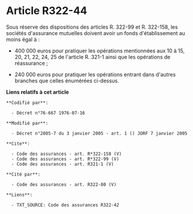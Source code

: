 # Article R322-44

Sous réserve des dispositions des articles R. 322-99 et R. 322-158, les sociétés d'assurance mutuelles doivent avoir un fonds
d'établissement au moins égal à :

- 400 000 euros pour pratiquer les opérations mentionnées aux 10 à 15, 20, 21, 22, 24, 25 de l'article R. 321-1 ainsi que les
opérations de réassurance ;

- 240 000 euros pour pratiquer les opérations entrant dans d'autres branches que celles énumérées ci-dessus.

**Liens relatifs à cet article**

	**Codifié par**:

	  - Décret n°76-667 1976-07-16

	**Modifié par**:

	  - Décret n°2005-7 du 3 janvier 2005 - art. 1 () JORF 7 janvier 2005

	**Cite**:

	  - Code des assurances - art. R*322-158 (V)
	  - Code des assurances - art. R*322-99 (V)
	  - Code des assurances - art. R321-1 (V)

	**Cité par**:

	  - Code des assurances - art. R322-80 (V)

	**Liens**:

	  - TXT_SOURCE: Code des assurances R322-42
